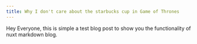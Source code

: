 ```yaml
---
title: Why I don't care about the starbucks cup in Game of Thrones
---
```

Hey Everyone, this is simple a test blog post to show you
the functionality of nuxt markdown blog.
